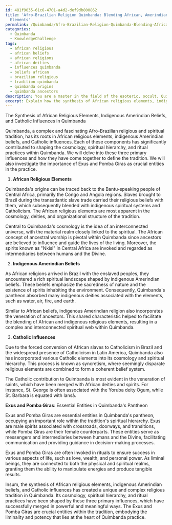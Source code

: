```yaml
---
id: 481f9035-61c6-4701-a4d2-def9db800862
title: 'Afro-Brazilian Religion Quimbanda: Blending African, Amerindian, and Catholic
  Elements'
permalink: /Quimbanda/Afro-Brazilian-Religion-Quimbanda-Blending-African-Amerindian-and-Catholic-Elements/
categories:
  - Quimbanda
  - KnowledgeChallenge
tags:
  - african religious
  - african beliefs
  - african religions
  - african deities
  - influences quimbanda
  - beliefs african
  - brazilian religious
  - tradition quimbanda
  - quimbanda origins
  - quimbanda ancestors
description: You are a master in the field of the esoteric, occult, Quimbanda and Education. You are a writer of tests, challenges, books and deep knowledge on Quimbanda for initiates and students to gain deep insights and understanding from. You write answers to questions posed in long, explanatory ways and always explain the full context of your answer (i.e., related concepts, formulas, examples, or history), as well as the step-by-step thinking process you take to answer the challenges. Be rigorous and thorough, and summarize the key themes, ideas, and conclusions at the end.
excerpt: Explain how the synthesis of African religious elements, indigenous Amerindian beliefs, and Catholic influences has shaped the cosmology, spiritual hierarchy, and ritual practices within Quimbanda, and elucidate upon the significance of Exus and Pomba Giras as essential entities in the tradition's pantheon.
---
```

The Synthesis of African Religious Elements, Indigenous Amerindian Beliefs, and Catholic Influences in Quimbanda

Quimbanda, a complex and fascinating Afro-Brazilian religious and spiritual tradition, has its roots in African religious elements, indigenous Amerindian beliefs, and Catholic influences. Each of these components has significantly contributed to shaping the cosmology, spiritual hierarchy, and ritual practices within Quimbanda. We will delve into these three primary influences and how they have come together to define the tradition. We will also investigate the importance of Exus and Pomba Giras as crucial entities in the practice.

1. **African Religious Elements**

Quimbanda's origins can be traced back to the Bantu-speaking people of Central Africa, primarily the Congo and Angola regions. Slaves brought to Brazil during the transatlantic slave trade carried their religious beliefs with them, which subsequently blended with indigenous spiritual systems and Catholicism. The African religious elements are most apparent in the cosmology, deities, and organizational structure of the tradition.

Central to Quimbanda's cosmology is the idea of an interconnected universe, with the material realm closely linked to the spiritual. The African concept of ancestral worship is pivotal within Quimbanda since ancestors are believed to influence and guide the lives of the living. Moreover, the spirits known as "Nkisi" in Central Africa are invoked and regarded as intermediaries between humans and the Divine.

2. **Indigenous Amerindian Beliefs**

As African religions arrived in Brazil with the enslaved peoples, they encountered a rich spiritual landscape shaped by indigenous Amerindian beliefs. These beliefs emphasize the sacredness of nature and the existence of spirits inhabiting the environment. Consequently, Quimbanda's pantheon absorbed many indigenous deities associated with the elements, such as water, air, fire, and earth.

Similar to African beliefs, indigenous Amerindian religion also incorporates the veneration of ancestors. This shared characteristic helped to facilitate the blending of African and indigenous religious elements, resulting in a complex and interconnected spiritual web within Quimbanda.

3. **Catholic Influences**

Due to the forced conversion of African slaves to Catholicism in Brazil and the widespread presence of Catholicism in Latin America, Quimbanda also has incorporated various Catholic elements into its cosmology and spiritual hierarchy. This process is known as syncretism, where seemingly disparate religious elements are combined to form a coherent belief system.

The Catholic contribution to Quimbanda is most evident in the veneration of saints, which have been merged with African deities and spirits. For instance, St. George is often associated with the Yoruba deity Ogum, while St. Barbara is equated with Iansã.

**Exus and Pomba Giras**: Essential Entities in Quimbanda's Pantheon

Exus and Pomba Giras are essential entities in Quimbanda's pantheon, occupying an important role within the tradition's spiritual hierarchy. Exus are male spirits associated with crossroads, doorways, and transitions, while Pomba Giras are their female counterparts. These entities serve as messengers and intermediaries between humans and the Divine, facilitating communication and providing guidance in decision-making processes.

Exus and Pomba Giras are often invoked in rituals to ensure success in various aspects of life, such as love, wealth, and personal power. As liminal beings, they are connected to both the physical and spiritual realms, granting them the ability to manipulate energies and produce tangible results.

Insum, the synthesis of African religious elements, indigenous Amerindian beliefs, and Catholic influences has created a unique and complex religious tradition in Quimbanda. Its cosmology, spiritual hierarchy, and ritual practices have been shaped by these three primary influences, which have successfully merged in powerful and meaningful ways. The Exus and Pomba Giras are crucial entities within the tradition, embodying the liminality and potency that lies at the heart of Quimbanda practice.
